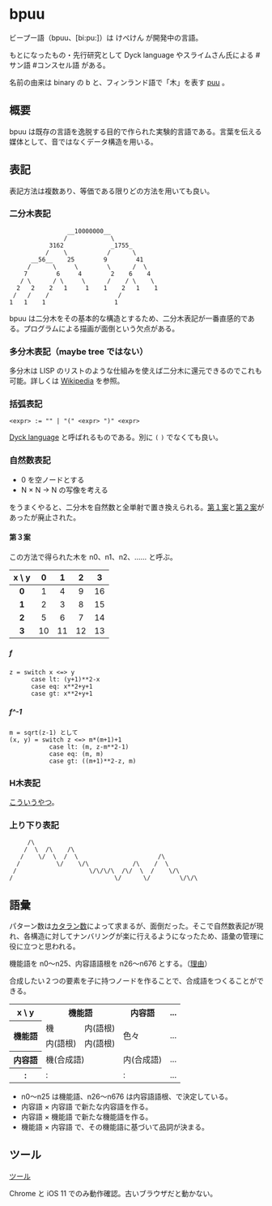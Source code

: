 # bpuu

ビープー語（bpuu、[bi:pu:]）は けぺけん が開発中の言語。

もとになったもの・先行研究として Dyck language やスライムさん氏による #サン語 #コンスセル語 がある。

名前の由来は binary の b と、フィンランド語で「木」を表す [puu](https://ja.wiktionary.org/wiki/puu) 。

## 概要

bpuu は既存の言語を逸脱する目的で作られた実験的言語である。言葉を伝える媒体として、音ではなくデータ構造を用いる。

## 表記

表記方法は複数あり、等価である限りどの方法を用いても良い。

### 二分木表記

```
                __10000000__             
               /            \            
           3162             _1755_       
          /    \           /      \      
      __56__    25        9        41    
     /      \     \        \      /  \   
    7        6     4        2    6    4  
   / \      / \     \      /    / \    \ 
  2   2    2   1     1    1    2   1    1
 /   /    /                   /          
1   1    1                   1           
```
bpuu は二分木をその基本的な構造とするため、二分木表記が一番直感的である。プログラムによる描画が面倒という欠点がある。

### 多分木表記（maybe tree ではない）

多分木は LISP のリストのような仕組みを使えば二分木に還元できるのでこれも可能。詳しくは [Wikipedia](https://ja.m.wikipedia.org/wiki/%E4%BA%8C%E5%88%86%E6%9C%A8#N%E9%80%B2%E6%9C%A8%E3%81%AE%E4%BA%8C%E5%88%86%E6%9C%A8%E8%A1%A8%E7%8F%BE) を参照。

### 括弧表記

```
<expr> := "" | "(" <expr> ")" <expr>
```
[Dyck language](https://ja.wikipedia.org/wiki/%E3%83%87%E3%82%A3%E3%83%83%E3%82%AF%E8%A8%80%E8%AA%9E) と呼ばれるものである。別に `(` `)` でなくても良い。

### 自然数表記

- 0 を空ノードとする
- N &times; N &rarr; N の写像を考える

をうまくやると、二分木を自然数と全単射で置き換えられる。[第１案](https://twitter.com/kepeken/status/1029774623787765760)と[第２案](https://twitter.com/kepeken/status/1031492656528941059)があったが廃止された。

#### 第３案

この方法で得られた木を n0、n1、n2、…… と呼ぶ。

|x \ y|  0|  1|  2|  3|
|:---:|:-:|:-:|:-:|:-:|
|__0__|  1|  4|  9| 16|
|__1__|  2|  3|  8| 15|
|__2__|  5|  6|  7| 14|
|__3__| 10| 11| 12| 13|

##### f
```
z = switch x <=> y
      case lt: (y+1)**2-x
      case eq: x**2+y+1
      case gt: x**2+y+1
```
##### f^-1
```
m = sqrt(z-1) として
(x, y) = switch z <=> m*(m+1)+1
           case lt: (m, z-m**2-1)
           case eq: (m, m)
           case gt: ((m+1)**2-z, m)
```

### H木表記

[こういうやつ](https://ja.wikipedia.org/wiki/H%E6%9C%A8)。

### 上り下り表記

```
     /\
    /  \  /\    /\
   /    \/  \  /  \                      /\
  /          \/    \/\            /\    /  \
 /                    \/\/\/\  /\/  \  /    \/\
/                            \/      \/        \/\/\
```

## 語彙
パターン数は[カタラン数](https://ja.wikipedia.org/wiki/%E3%82%AB%E3%82%BF%E3%83%A9%E3%83%B3%E6%95%B0)によって求まるが、面倒だった。そこで自然数表記が現れ、各構造に対してナンバリングが楽に行えるようになったため、語彙の管理に役に立つと思われる。

機能語を n0～n25、内容語語根を n26～n676 とする。（[理由](https://twitter.com/kepeken/status/1031774746952663040)）

合成したい２つの要素を子に持つノードを作ることで、合成語をつくることができる。

<table>
<tr><th>x \ y</th><th colspan="2">機能語</th><th>内容語</th><th>...</th></tr>
<tr><th rowspan="2">機能語</th><td>機</td><td>内(語根)</td><td rowspan="2">色々</td><td rowspan="2">...</td></tr>
<tr><td>内(語根)</td><td>内(語根)</td></tr>
<tr><th>内容語</th><td colspan="2">機(合成語)</td><td>内(合成語)</td><td>...</td></tr>
<tr><th>:</th><td colspan="2">:</td><td>:</td><td>...</td></tr>
</table>

- n0～n25 は機能語、n26～n676 は内容語語根、で決定している。
- 内容語 × 内容語 で新たな内容語を作る。
- 内容語 × 機能語 で新たな機能語を作る。
- 機能語 × 内容語 で、その機能語に基づいて品詞が決まる。

## ツール

[ツール](tool)

Chrome と iOS 11 でのみ動作確認。古いブラウザだと動かない。
